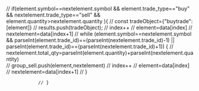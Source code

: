 // if(element.symbol==nextelement.symbol && element.trade_type=="buy" && nextelement.trade_type=="sell" && element.quantity>nextelement.quantity ){
                //     const tradeObject={"buytrade":[element]}
                //     results.push(tradeObject);
                //     index++
                //     element=data[index]
                //     nextelement=data[index+1]
                //     while (element.symbol==nextelement.symbol && parseInt(element.trade_id)==(parseInt(nextelement.trade_id)-1) || parseInt(element.trade_id)==(parseInt(nextelement.trade_id)+1)) {
                //         nextelement.total_qty=parseInt(element.quantity)+parseInt(nextelement.quantity)                   
                //         group_sell.push(element,nextelement)
                //         index++
                //         element=data[index]
                //         nextelement=data[index+1]
                //     }
                    
                // }

                
